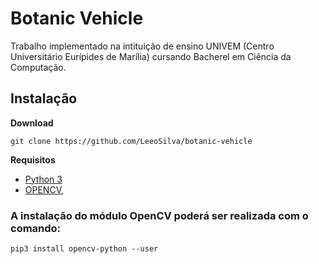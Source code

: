 # Botanic Vehicle

Trabalho implementado na intituição de ensino UNIVEM (Centro Universitário Eurípides de Marília) cursando Bacherel em Ciência da Computação.

## Instalação

**Download**

`git clone https://github.com/LeeoSilva/botanic-vehicle`

**Requisitos**

 - [Python 3](https://www.python.org/downloads/)
 - [OPENCV](https://opencv.org/),

### A instalação do módulo OpenCV poderá ser realizada com o comando:

`pip3 install opencv-python --user`


